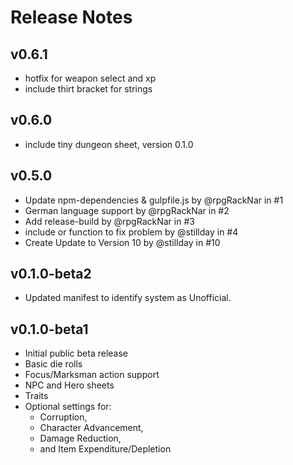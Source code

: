 # Release Notes

## v0.6.1
- hotfix for weapon select and xp
- include thirt bracket for strings
## v0.6.0
- include tiny dungeon sheet, version 0.1.0

## v0.5.0
- Update npm-dependencies & gulpfile.js by @rpgRackNar in #1
- German language support by @rpgRackNar in #2
- Add release-build by @rpgRackNar in #3
- include or function to fix problem by @stillday in #4
- Create Update to Version 10 by @stillday in #10
    
## v0.1.0-beta2

- Updated manifest to identify system as Unofficial.

## v0.1.0-beta1

- Initial public beta release
- Basic die rolls
- Focus/Marksman action support  
- NPC and Hero sheets
- Traits
- Optional settings for: 
  - Corruption, 
  - Character Advancement, 
  - Damage Reduction,
  - and Item Expenditure/Depletion